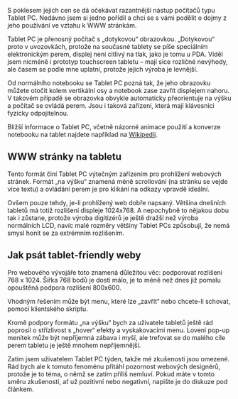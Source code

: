 <!-- dcterms:identifier = aspnetcz#122 -->
<!-- dcterms:title = Tablet PC a WWW stránky -->
<!-- dcterms:abstract = S poklesem jejich cen se dá očekávat razantnější nástup počítačů typu Tablet PC. Nedávno jsem si jedno pořídil a chci se s vámi podělit o dojmy z jeho používání ve vztahu k WWW stránkám. -->
<!-- np9:categoryId = 1 -->
<!-- x4w:category = Tipy, triky -->
<!-- np9:authorId = 1 -->
<!-- np9:authorEmail = michal.valasek@altairis.cz -->
<!-- dcterms:creator = Michal Altair Valášek -->
<!-- dcterms:created = 2006-11-10T11:02:00.693+01:00 -->
<!-- dcterms:dateAccepted = 2006-11-10T11:02:00.693+01:00 -->

S poklesem jejich cen se dá očekávat razantnější nástup počítačů typu Tablet PC. Nedávno jsem si jedno pořídil a chci se s vámi podělit o dojmy z jeho používání ve vztahu k WWW stránkám.

Tablet PC je přenosný počítač s „dotykovou“ obrazovkou. „Dotykovou“ proto v uvozovkách, protože na současné tablety se píše speciálním elektronickým perem, displej není citlivý na tlak, jako je tomu u PDA. Viděl jsem nicméně i prototyp touchscreen tabletu – mají sice rozličné nevýhody, ale časem se podle mne uplatní, protože jejich výroba je levnější.

Od normálního notebooku se Tablet PC pozná tak, že jeho obrazovku můžete otočit kolem vertikální osy a notebook zase zavřít displejem nahoru. V takovém případě se obrazovka obvykle automaticky přeorientuje na výšku a počítač se ovládá perem. Jsou i taková zařízení, která mají klávesnici fyzicky odpojitelnou.

Bližší informace o Tablet PC, včetně názorné animace použití a konverze notebooku na tablet najdete například na [Wikipedii](http://en.wikipedia.org/wiki/Tablet_PC).

## WWW stránky na tabletu

Tento formát činí Tablet PC výtečným zařízením pro prohlížení webových stránek. Formát „na výšku“ znamená méně scrollování (na stránku se vejde více textu) a ovládání perem je pro klikání na odkazy vpravdě ideální.

Ovšem pouze tehdy, je-li prohlížený web dobře napsaný. Většina dnešních tabletů má totiž rozlišení displeje 1024x768. A nepochybně to nějakou dobu tak i zůstane, protože výroba digitizérů je ještě dražší než výroba normálních LCD, navíc malé rozměry většiny Tablet PCs způsobují, že nemá smysl honit se za extrémním rozlišením.

## Jak psát tablet-friendly weby

Pro webového vývojáře toto znamená důležitou věc: podporovat rozlišení 768 x 1024. Šířka 768 bodů je dosti málo, je to méně než dnes již pomalu opouštěná podpora rozlišení 800x600.

Vhodným řešením může být menu, které lze „zavřít“ nebo chcete-li schovat, pomocí klientského skriptu.

Kromě podpory formátu „na výšku“ bych za uživatele tabletů ještě rád poprosil o střízlivost s „hover“ efekty a vyskakovacími menu. Lovení pop-up menítek může být nepříjemná zábava i myší, ale trefovat se do malého cíle perem tabletu je ještě mnohem nepříjemnější.

Zatím jsem uživatelem Tablet PC týden, takže mé zkušenosti jsou omezené. Rád bych ale k tomuto fenoménu přitáhl pozornost webových designérů, protože je to téma, o němž se zatím příliš nemluví. Pokud máte v tomto směru zkušenosti, ať už pozitivní nebo negativní, napište je do diskuze pod článkem.